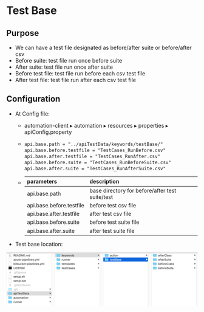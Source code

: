 # Test Base

## Purpose

* We can have a test file designated as before/after suite or before/after csv
* Before suite: test file run once before suite
* After suite: test file run once after suite
* Before test file: test file run before each csv test file
* After test file: test file run after each csv test file

## Configuration

* At Config file:

  * automation-client⁩ ▸ ⁨automation⁩ ▸ ⁨resources⁩ ▸ properties ▸ apiConfig.property
  * ```text
    api.base.path = "../apiTestData/keywords/testBase/"
    api.base.before.testfile = "TestCases_RunBefore.csv"
    api.base.after.testfile = "TestCases_RunAfter.csv"
    api.base.before.suite = "TestCases_RunBeforeSuite.csv"
    api.base.after.suite = "TestCases_RunAfterSuite.csv"
    ```

  * | parameters | description |
    | :--- | :--- |
    | api.base.path | base directory for before/after test suite/test |
    | api.base.before.testfile | before test csv file |
    | api.base.after.testfile | after test csv file |
    | api.base.before.suite | before test suite file |
    | api.base.after.suite | after test suite file |

* Test base location:

![](../.gitbook/assets/image%20%2862%29.png)



